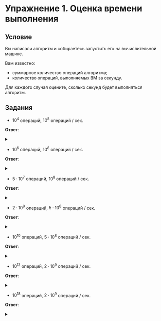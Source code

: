 # Упражнение 1. Оценка времени выполнения

## Условие 
Вы написали алгоритм и собираетесь запустить его на вычислительной машине.

Вам известно:
- суммарное количество операций алгоритма;
- количество операций, выполняемых ВМ за секунду.

Для каждого случая оцените, сколько секунд будет выполняться алгоритм.

## Задания

- $10^4$ операций, $10^8$ операций / сек.

**Ответ**:
<details> <summary> </summary>
0.0001 секунды. 
Настолько малая величина, что вероятнее подготовка программы к запуску будет дольше, чем само время выполнения.
</details>

- $10^6$ операций, $10^8$ операций / сек.

**Ответ**:
<details> <summary> </summary>
0.01 секунды. 
Практически нет разницы с прошлым пунктом.
</details>

- $5 \cdot 10^7$ операций, $10^8$ операций / сек.

**Ответ**:
<details> <summary> </summary>
0.5 секунды. 
Не слишком много, но уже заметно для наблюдателя.
</details>

- $2 \cdot 10^9$ операций, $5 \cdot 10^8$ операций / сек.
  
**Ответ**:
<details> <summary> </summary>
4 секунды. 
В рамках олимпиады это может быть критично, но в реальной жизни - вполне адекватное время выполнения.
</details>

- $10^{10}$ операций, $5 \cdot 10^8$ операций / сек.
  
**Ответ**:
<details> <summary> </summary>
20 секунд. 
Для какого-то предпросчета сгодится, но уже придется подождать.
</details>

- $10^{12}$ операций, $2 \cdot 10^9$ операций / сек.
  
**Ответ**:
<details> <summary> </summary>
500 секунд - около 8-9 минут.
Обратите внимание, что специально взят очень "быстрый" вариант - в реальной жизни это ближе к машинным тактам, чем к операциям обычных ЯП.
</details>

- $10^{18}$ операций, $2 \cdot 10^9$ операций / сек.
  
**Ответ**:
<details> <summary> </summary>
$5 \cdot 10^8$ секунд - почти 16 лет.
Комментарии излишни.
</details>
